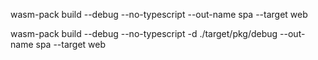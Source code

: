 
wasm-pack build --debug --no-typescript --out-name spa --target web

wasm-pack build --debug --no-typescript -d ./target/pkg/debug --out-name spa --target web
